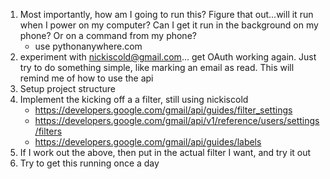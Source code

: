 1. Most importantly, how am I going to run this? Figure that out...will it run when I power on my computer? Can I get it run in the background on my phone? Or on a command from my phone?
    - use pythonanywhere.com
2. experiment with nickiscold@gmail.com... get OAuth working again. Just try to do something simple, like marking an email as read. This will remind me of how to use the api
3. Setup project structure
4. Implement the kicking off a a filter, still using nickiscold
	- https://developers.google.com/gmail/api/guides/filter_settings
	- https://developers.google.com/gmail/api/v1/reference/users/settings/filters
	- https://developers.google.com/gmail/api/guides/labels
5. If I work out the above, then put in the actual filter I want, and try it out
6. Try to get this running once a day
